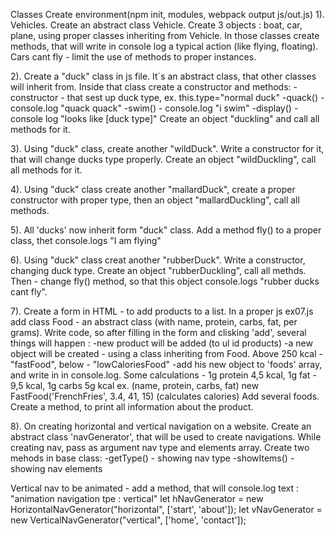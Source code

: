 Classes
Create environment(npm init, modules, webpack output js/out.js)
1). Vehicles.
Create an abstract class Vehicle. Create 3 objects : boat, car, plane, using proper classes inheriting from Vehicle. In those classes create methods, that will write in console log a typical action (like flying, floating). Cars cant fly - limit the use of methods to proper instances.

2). Create a "duck" class in js file. It`s an abstract class, that other classes will inherit from. Inside that class create a constructor and methods:
-constructor - that sest up duck type, 
ex. this.type="normal duck"
-quack() - console.log "quack quack"
-swim() - console.log "i swim"
-display() - console log "looks like [duck type]"
Create an object "duckling" and call all methods for it.

3). Using "duck" class, create another "wildDuck". Write a constructor for it, that will change ducks type properly.
Create an object "wildDuckling", call all methods for it.

4). Using "duck" class create another "mallardDuck", create a proper constructor with proper type, then an object "mallardDuckling", call all methods.

5). All 'ducks' now inherit form "duck" class. Add a method fly() to a proper class, thet console.logs "I am flying"

6). Using "duck" class creat another "rubberDuck".
Write a constructor, changing duck type.
Create an object "rubberDuckling", call all methds.
Then - change fly() method, so that this object console.logs "rubber ducks cant fly".

7). Create a form in HTML - to add products to a list. In a proper js ex07.js add class Food - an abstract class (with name, protein, carbs, fat, per grams).
Write code, so after filling in the form and clisking 'add', several things will happen :
-new product will be added (to ul id products)
-a new object will be created - using a class inheriting from Food. Above 250 kcal - "fastFood", below - "lowCaloriesFood"
-add his new object to 'foods' array, and write in in console.log.
Some calculations - 1g protein 4,5 kcal, 1g fat - 9,5 kcal, 1g carbs 5g kcal
ex. (name, protein, carbs, fat)
new FastFood('FrenchFries', 3.4, 41, 15)
(calculates calories)
Add several foods.
Create a method, to print all information about the product.

8). On creating horizontal and vertical navigation on a website.
Create an abstract class 'navGenerator', that will be used to create navigations.
While creating nav, pass as argument nav type and elements array.
Create two mehods in base class:
-getType() - showing nav type
-showItems() - showing nav elements

Vertical nav to be animated - add a method, that will console.log text : "animation navigation tpe : vertical"
let hNavGenerator  = new HorizontalNavGenerator("horizontal", ['start', 'about']);
let vNavGenerator  = new VerticalNavGenerator("vertical", ['home', 'contact']);